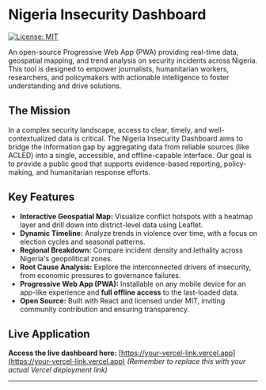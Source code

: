 # Nigeria Insecurity Dashboard

[![License: MIT](https://img.shields.io/badge/License-MIT-yellow.svg)](https://opensource.org/licenses/MIT)

An open-source Progressive Web App (PWA) providing real-time data, geospatial mapping, and trend analysis on security incidents across Nigeria. This tool is designed to empower journalists, humanitarian workers, researchers, and policymakers with actionable intelligence to foster understanding and drive solutions.

## The Mission

In a complex security landscape, access to clear, timely, and well-contextualized data is critical. The Nigeria Insecurity Dashboard aims to bridge the information gap by aggregating data from reliable sources (like ACLED) into a single, accessible, and offline-capable interface. Our goal is to provide a public good that supports evidence-based reporting, policy-making, and humanitarian response efforts.

## Key Features

*   **Interactive Geospatial Map:** Visualize conflict hotspots with a heatmap layer and drill down into district-level data using Leaflet.
*   **Dynamic Timeline:** Analyze trends in violence over time, with a focus on election cycles and seasonal patterns.
*   **Regional Breakdown:** Compare incident density and lethality across Nigeria's geopolitical zones.
*   **Root Cause Analysis:** Explore the interconnected drivers of insecurity, from economic pressures to governance failures.
*   **Progressive Web App (PWA):** Installable on any mobile device for an app-like experience and **full offline access** to the last-loaded data.
*   **Open Source:** Built with React and licensed under MIT, inviting community contribution and ensuring transparency.

## Live Application

**Access the live dashboard here:** [https://your-vercel-link.vercel.app](https://your-vercel-link.vercel.app) 
*(Remember to replace this with your actual Vercel deployment link)*

---
